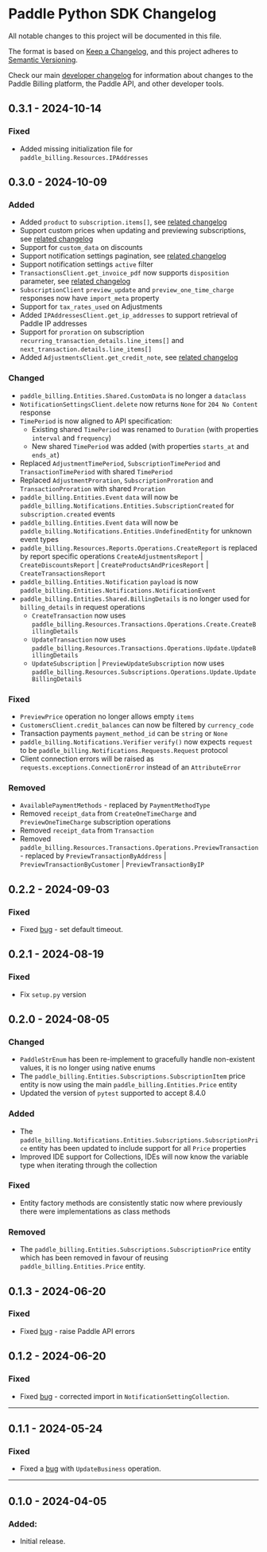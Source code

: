 # Paddle Python SDK Changelog

All notable changes to this project will be documented in this file.

The format is based on [Keep a Changelog](https://keepachangelog.com/en/1.0.0/), and this project adheres to [Semantic Versioning](https://semver.org/spec/v2.0.0.html).

Check our main [developer changelog](https://developer.paddle.com/?utm_source=dx&utm_medium=paddle-python-sdk) for information about changes to the Paddle Billing platform, the Paddle API, and other developer tools.

## 0.3.1 - 2024-10-14

### Fixed

- Added missing initialization file for `paddle_billing.Resources.IPAddresses`

## 0.3.0 - 2024-10-09

### Added

- Added `product` to `subscription.items[]`, see [related changelog](https://developer.paddle.com/changelog/2024/subscription-items-product?utm_source=dx&utm_medium=paddle-python-sdk)
- Support custom prices when updating and previewing subscriptions, see [related changelog](https://developer.paddle.com/changelog/2024/add-custom-items-subscription)
- Support for `custom_data` on discounts
- Support notification settings pagination, see [related changelog](https://developer.paddle.com/changelog/2024/notification-settings-pagination)
- Support notification settings `active` filter
- `TransactionsClient.get_invoice_pdf` now supports `disposition` parameter, see [related changelog](https://developer.paddle.com/changelog/2024/invoice-pdf-open-in-browser)
- `SubscriptionClient` `preview_update` and `preview_one_time_charge` responses now have `import_meta` property
- Support for `tax_rates_used` on Adjustments
- Added `IPAddressesClient.get_ip_addresses` to support retrieval of Paddle IP addresses
- Support for `proration` on subscription `recurring_transaction_details.line_items[]` and `next_transaction.details.line_items[]`
- Added `AdjustmentsClient.get_credit_note`, see [related changelog](https://developer.paddle.com/changelog/2024/generate-adjustments-credit-notes)

### Changed

- `paddle_billing.Entities.Shared.CustomData` is no longer a `dataclass`
- `NotificationSettingsClient.delete` now returns `None` for `204 No Content` response
- `TimePeriod` is now aligned to API specification:
  - Existing shared `TimePeriod` was renamed to `Duration` (with properties `interval` and `frequency`)
  - New shared `TimePeriod` was added (with properties `starts_at` and `ends_at`)
- Replaced `AdjustmentTimePeriod`, `SubscriptionTimePeriod` and `TransactionTimePeriod` with shared `TimePeriod`
- Replaced `AdjustmentProration`, `SubscriptionProration` and `TransactionProration` with shared `Proration`
- `paddle_billing.Entities.Event` `data` will now be `paddle_billing.Notifications.Entities.SubscriptionCreated` for `subscription.created` events
- `paddle_billing.Entities.Event` `data` will now be `paddle_billing.Notifications.Entities.UndefinedEntity` for unknown event types
- `paddle_billing.Resources.Reports.Operations.CreateReport` is replaced by report specific operations `CreateAdjustmentsReport` | `CreateDiscountsReport` | `CreateProductsAndPricesReport` | `CreateTransactionsReport`
- `paddle_billing.Entities.Notification` `payload` is now `paddle_billing.Entities.Notifications.NotificationEvent`
- `paddle_billing.Entities.Shared.BillingDetails` is no longer used for `billing_details` in request operations
  - `CreateTransaction` now uses `paddle_billing.Resources.Transactions.Operations.Create.CreateBillingDetails`
  - `UpdateTransaction` now uses `paddle_billing.Resources.Transactions.Operations.Update.UpdateBillingDetails`
  - `UpdateSubscription` | `PreviewUpdateSubscription` now uses `paddle_billing.Resources.Subscriptions.Operations.Update.UpdateBillingDetails`

### Fixed

- `PreviewPrice` operation no longer allows empty `items`
- `CustomersClient.credit_balances` can now be filtered by `currency_code`
- Transaction payments `payment_method_id` can be `string` or `None`
- `paddle_billing.Notifications.Verifier` `verify()` now expects `request` to be `paddle_billing.Notifications.Requests.Request` protocol
- Client connection errors will be raised as `requests.exceptions.ConnectionError` instead of an `AttributeError`

### Removed

- `AvailablePaymentMethods` - replaced by `PaymentMethodType`
- Removed `receipt_data` from `CreateOneTimeCharge` and `PreviewOneTimeCharge` subscription operations
- Removed `receipt_data` from `Transaction`
- Removed `paddle_billing.Resources.Transactions.Operations.PreviewTransaction` - replaced by `PreviewTransactionByAddress` | `PreviewTransactionByCustomer` | `PreviewTransactionByIP`

## 0.2.2 - 2024-09-03

### Fixed

- Fixed [bug](https://github.com/PaddleHQ/paddle-python-sdk/pull/24) - set default timeout.

## 0.2.1 - 2024-08-19

### Fixed

- Fix `setup.py` version

## 0.2.0 - 2024-08-05

### Changed

- `PaddleStrEnum` has been re-implement to gracefully handle non-existent values, it is no longer using native enums
- The `paddle_billing.Entities.Subscriptions.SubscriptionItem` price entity is now using the main `paddle_billing.Entities.Price` entity
- Updated the version of `pytest` supported to accept 8.4.0

### Added

- The `paddle_billing.Notifications.Entities.Subscriptions.SubscriptionPrice` entity has been updated to include support for all `Price` properties
- Improved IDE support for Collections, IDEs will now know the variable type when iterating through the collection

### Fixed

- Entity factory methods are consistently static now where previously there were implementations as class methods 

### Removed

- The `paddle_billing.Entities.Subscriptions.SubscriptionPrice` entity which has been removed in favour of reusing `paddle_billing.Entities.Price` entity.


## 0.1.3 - 2024-06-20

### Fixed

- Fixed [bug](https://github.com/PaddleHQ/paddle-python-sdk/issues/10) - raise Paddle API errors


## 0.1.2 - 2024-06-20

### Fixed

- Fixed [bug](https://github.com/PaddleHQ/paddle-python-sdk/pull/12) - corrected import in `NotificationSettingCollection`.

---

## 0.1.1 - 2024-05-24

### Fixed

- Fixed a [bug](https://github.com/PaddleHQ/paddle-python-sdk/issues/7) with `UpdateBusiness` operation.

---

## 0.1.0 - 2024-04-05

### Added:

- Initial release.
